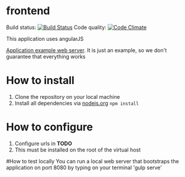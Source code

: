 # frontend

Build status: [![Build Status](https://travis-ci.org/dsd-meetme/frontend.svg?branch=master)](https://travis-ci.org/dsd-meetme/frontend)
Code quality: [![Code Climate](https://codeclimate.com/github/dsd-meetme/frontend/badges/gpa.svg)](https://codeclimate.com/github/dsd-meetme/frontend)

This application uses angularJS

[Application example web server](http://admin.plunner.com). It is just an example, so we don't guarantee that everything works


# How to install
1. Clone the repository on your local machine
1. Install all dependencies via [nodejs.org](https://nodejs.org/) `npm install`

# How to configure
1. Configure urls in **TODO**
1. This must be installed on the root of the virtual host
 
#How to test locally
You can run a local web server that bootstraps the application on port 8080 by typing on your terminal 'gulp serve'
